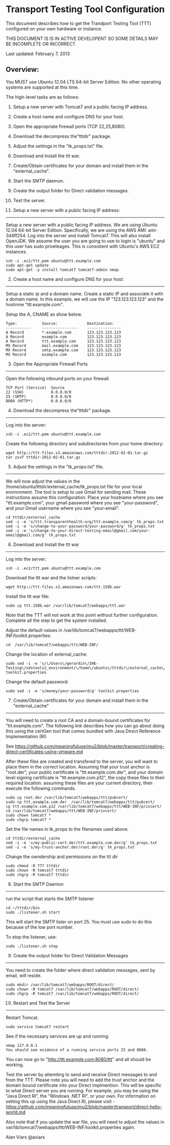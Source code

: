 Transport Testing Tool Configuration
====================================

This document describes how to get the Trandport Testing Tool (TTT) configured
on your own hardware or instance.

THIS DOCUMENT IS IS IN ACTIVE DEVELOPENT SO SOME DETAILS MAY BE INCOMPLETE OR
INCORRECT.

Last updated: February 7, 2013

Overview:
---------


You MUST use Ubuntu 12.04 LTS 64-bit Server Edition.  No other operating systems
are supported at this time.

The high-level tasks are as follows:

1. Setup a new server with Tomcat7 and a public facing IP address.
2. Create a host name and configure DNS for your host.
3. Open the appropriate firewall ports (TCP 22,25,8080).
4. Download the decompress the"tttdir" package.
5. Adjust the settings in the "tk_props.txt" file.
6. Download and Install the ttt war.
7. Create/Obtain certificates for your domain and install them in the "external_cache".
8. Start the SMTP daemon.
9. Create the output folder for Direct validation messages.
10. Test the server.


1. Setup a new server with a public facing IP address:
------------------------------------------------------

Setup a new server with a public facing IP address.  We are using Ubuntu
12.04 64-bit Server Edition.  Specifically, we are using the AWS AMI:
ami-3d4ff254. Log into the server and install Tomcat7. This will also install
OpenJDK. We assume the user you are going to use to login is "ubuntu" and this
user has sudo priveleages. This is consistent with Ubuntu's AWS EC2 instances.

    ssh -i .ec2/ttt.pem ubuntu@ttt.example.com
    sudo apt-get update
    sudo apt-get -y install tomcat7 tomcat7-admin nmap


2. Create a host name and configure DNS for your host:
------------------------------------------------------

Setup a static ip and a domain name. Create a static IP and associate  it with
a domain name. In this example, we will use the IP  "123.123.123.123" and the
hostnme "ttt.example.com".

Setup the A, CNAME as show below.
 
    Type:           Source:             Destination:
    -----------     ----------------    ---------------
    A Record        *.example.com       123.123.123.123	
    A Record	    example.com         123.123.123.123
    A Record	    ttt.example.com     123.123.123.123	
    MX Record       mail.example.com    123.123.123.123
    MX Record       smtp.example.com    123.123.123.123	
    MX Record       example.com         123.123.123.123	


3. Open the Appropriate Firewall Ports 
--------------------------------------

Open the following inbound ports on your firewall.

    TCP Port (Service)	Source
    22 (SSH)	        0.0.0.0/0	
    25 (SMTP)           0.0.0.0/0
    8080 (HTTP*)        0.0.0.0/0	


4. Download the decompress the"tttdir" package.
-----------------------------------------------

Log into the server:

    ssh -i .ec2/ttt.pem ubuntu@ttt.example.com

Create the following directory and subdirectories from your home directory:

    wget http://ttt-files.s3.amazonaws.com/tttdir-2012-02-01.tar.gz
    tar zxvf tttdir-2012-02-01.tar.gz


5. Adjust the settings in the "tk_props.txt" file.
---------------------------------------------------------------
    
We will now adjust the values in the /home/ubuntu/tttdir/external_cache/tk_props.txt
file for your local environment. The tool is setup to use Gmail for sending mail.
These instructions assume this configuration. Place your hostname where you see
"ttt.example.com", your gmail password where you see "your-password", and your
Gmail username where you see "your-email".
    
    cd tttdir/external_cache
    sed -i -e 's/ttt.transparenthealth.org/ttt.example.com/g' tk_props.txt
    sed -i -e 's/change-to-your-password/your-password/g' tk_props.txt
    sed -i -e 's/change-to-your-direct-testing-email@gmail.com/your-email@gmail.com/g' tk_props.txt


6. Download and Install the ttt war 
-----------------------------------

Log into the server:

    ssh -i .ec2/ttt.pem ubuntu@ttt.example.com
    
Download the ttt war and the listner scripts:


    wget http://ttt-files.s3.amazonaws.com/ttt.158b.war
        

Install the ttt war file:

    sudo cp ttt.158b.war /var/lib/tomcat7/webapps/ttt.war

Note that the TTT will not work at this point without further configuration.
Complete all the step to get the system installed.

Adjust the default values in /var/lib/tomcat7/webapps/ttt/WEB-INF/toolkit.properties:
    
    cd  /var/lib/tomcat7/webapps/ttt/WEB-INF/

Change the location of external_cache:

    sudo sed -i -e 's/\/Users\/gerardin\/IHE-Testing\/xdstools2_environment/\/home\/ubuntu\/tttdir\/external_cache\//g' toolkit.properties

Change the default password:

    sudo sed -i -e 's/money/your-password/g' toolkit.properties


7. Create/Obtain certificates for your domain and install them in the "external_cache"
--------------------------------------------------------------------------------------

You will need to create a root CA and a domain-bound certificates for "ttt.example.com".
The following link describes how you can go about doing this using the certGen
tool that comes bundled with Java Direct Reference Implementation (RI)

See https://github.com/meaningfuluse/mu2/blob/master/transport/creating-direct-certificates-using-vmware.md

After these files are created and transfered to the server, you will want to
place them in the correct location. Assuming that your trust anchor is "root.der",
your public certificate is "ttt.example.com.der", and your domain level signing
certificate is "ttt.example.com.p12", the copy these files to their required
location. assuming these files are your current directory, then execute the
following commands.

    sudo cp root.der /var/lib/tomcat7/webapps/ttt/pubcert/
    sudo cp ttt.example.com.der  /var/lib/tomcat7/webapps/ttt/pubcert/
    cp ttt.example.com.p12 /var/lib/tomcat7/webapps/ttt/WEB-INF/privcert/
    cd /var/lib/tomcat7/webapps/ttt/WEB-INF/privcert/
    sudo chown tomcat7 *
    sudo chgrp tomcat7 *
    
    
Set the file names in tk_props to the filenames used above.
    
    cd tttdir/external_cache
    sed -i -e 's/my-public-cert.der/ttt.example.com.der/g' tk_props.txt
    sed -i -e 's/my-trust-anchor.der/root.der/g' tk_props.txt


Change the owndership and permissions on the ttt dir

    sudo chmod -R 777 tttdir
    sudo chown -R tomcat7 tttdir
    sudo chgrp -R tomcat7 tttdir

8. Start the SMTP Daemon
------------------------

run the script that starts the SMTP listener

    cd ~/tttdir/bin
    sudo ./listener.sh start
    
This will start the SMTP lister on port 25.  You must use sudo to do this
because of the low port number.
    
To stop the listener, use:

    sudo ./listener.sh stop
    
9. Create the output folder for Direct Validation Messages
----------------------------------------------------------

You need to create the folder where direct validation messages, sent by email,
will reside.

    sudo mkdir /var/lib/tomcat7/webapps/ROOT/direct/
    sudo chown -R tomcat7 /var/lib/tomcat7/webapps/ROOT/direct/
    sudo chgrp -R tomcat7 /var/lib/tomcat7/webapps/ROOT/direct/


10. Restart and Test the Server
------------------------------

Restart Tomcat.

    sudo service tomcat7 restart


See if the necessary services are up and running:


    nmap 127.0.0.1
    You should see evidence of a running service ports 25 and 8080.
    
You can now go to "http://ttt.example.com:8080/ttt" and all should be working.

Test the server by attemting to send and receive Direct messages to and from the
TTT.  Please note you will need to add the trust anchor and the domain bound
certificate into your Direct implmention.  This will be specific to what Direct
server you are running.  For example, you may be using the "Java Direct RI", the 
"Windows .NET RI", or your own.  For information on setting this up using the
Java Direct RI, please visit -
https://github.com/meaningfuluse/mu2/blob/master/transport/direct-hello-world.md


Also note that if you update the war file, you will need to adjust the values
in var/lib/tomcat7/webapps/ttt/WEB-INF/toolkit.properties again.

Alan Viars
@aviars


